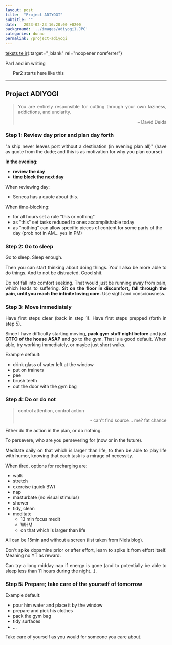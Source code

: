 ```yaml
---
layout: post
title:  "Project ADIYOGI"
subtitle: ""
date:   2023-02-23 16:20:00 +0200
background: '../images/adiyogi1.JPG'
categories: dunno
permalink: /project-adiyogi
---
```

<style>
p {
	text-align: justify
}
</style>


[teksts te ir][linkname]{:target="_blank" rel="noopener noreferrer"}

[linkname]: after-hours


Par1 and im writing

&nbsp;&nbsp;&nbsp;&nbsp;&nbsp;&nbsp;Par2 starts here like this

---

## Project ADIYOGI

> You are entirely responsible for cutting through your own laziness, addictions, and unclarity.
> <div style="text-align: right"> – David Deida </div>

### Step 1: Review day prior and plan day forth

"a ship never leaves port without a destination (in evening plan all)" (have as quote from the dude; and this is as motivation for why you plan course)

**In the evening:**

- **review the day**
- **time block the next day**

When reviewing day:

- Seneca has a quote about this.

When time-blocking:

- for all hours set a rule "this or nothing"
- as "this" set tasks reduced to ones accomplishable today
- as "nothing" can allow specific pieces of content for some parts of the day (prob not in AM... yes in PM)

### Step 2: Go to sleep

Go to sleep. Sleep enough.

Then you can start thinking about doing things. You'll also be more able to do things. And to not be distracted. Good shit.

Do not fall into comfort seeking. That would just be running away from pain, which leads to suffering. **Sit on the floor in discomfort, fall through the pain, until you reach the infinite loving core.** Use sight and consciousness.

### Step 3: Move immediately

Have first steps clear (back in step 1). Have first steps prepped (forth in step 5).

Since I have difficulty starting moving, **pack gym stuff night before** and just **GTFO of the house ASAP** and go to the gym. That is a good default. When able, try working immediately, or maybe just short walks.

Example default:

- drink glass of water left at the window
- put on trainers
- pee
- brush teeth
- out the door with the gym bag

### Step 4: Do or do not

> control attention, control action
> <div style="text-align: right"> - can't find source... me? fat chance </div>

Either do the action in the plan, or do nothing.

To persevere, who are you persevering for (now or in the future).

Meditate daily on that which is larger than life, to then be able to play life with humor, knowing that each task is a mirage of necessity.

When tired, options for recharging are:

- walk
- stretch
- exercise (quick BW)
- nap
- masturbate (no visual stimulus)
- shower
- tidy, clean
- meditate
    - 13 min focus medit
    - WHM
    - on that which is larger than life

All can be 15min and without a screen (list taken from Niels blog).

Don't spike dopamine prior or after effort, learn to spike it from effort itself. Meaning no YT as reward.

Can try a long midday nap if energy is gone (and to potentially be able to sleep less than 11 hours during the night...).

### Step 5: Prepare; take care of the yourself of tomorrow

Example default:

- pour him water and place it by the window
- prepare and pick his clothes
- pack the gym bag
- tidy surfaces
- ...

Take care of yourself as you would for someone you care about.